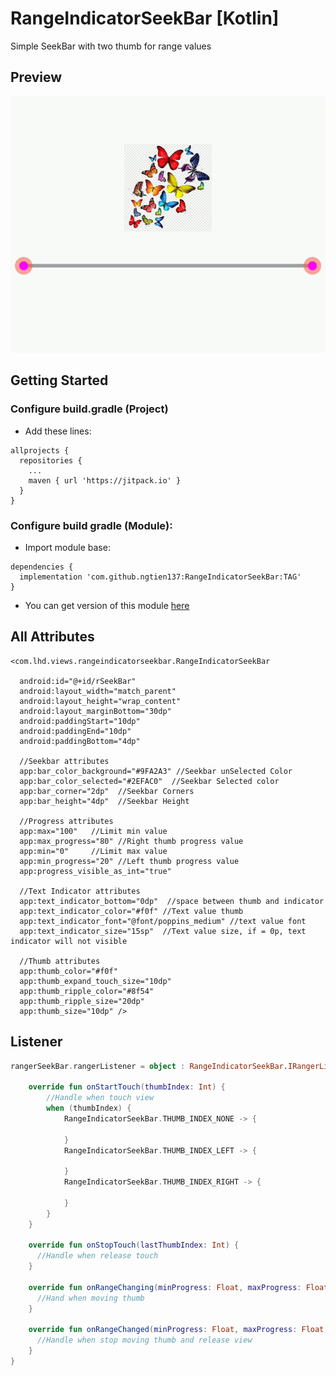 # RangeIndicatorSeekBar [Kotlin]
Simple SeekBar with two thumb for range values
## Preview 
![alt text](https://github.com/ngtien137/RangeIndicatorSeekBar/blob/master/git_resources/preview.gif) 
## Getting Started
### Configure build.gradle (Project)
* Add these lines:
```
allprojects {
  repositories {
    ...
    maven { url 'https://jitpack.io' }
  }
}
```
### Configure build gradle (Module):
* Import module base:
```
dependencies {
  implementation 'com.github.ngtien137:RangeIndicatorSeekBar:TAG'
}
```
* You can get version of this module [here](https://jitpack.io/#ngtien137/RangeIndicatorSeekBar)
## All Attributes 
``` 
<com.lhd.views.rangeindicatorseekbar.RangeIndicatorSeekBar

  android:id="@+id/rSeekBar"
  android:layout_width="match_parent"
  android:layout_height="wrap_content"
  android:layout_marginBottom="30dp"
  android:paddingStart="10dp"
  android:paddingEnd="10dp"
  android:paddingBottom="4dp"

  //Seekbar attributes
  app:bar_color_background="#9FA2A3" //Seekbar unSelected Color
  app:bar_color_selected="#2EFAC0"  //Seekbar Selected color
  app:bar_corner="2dp"  //Seekbar Corners
  app:bar_height="4dp"  //Seekbar Height

  //Progress attributes
  app:max="100"   //Limit min value
  app:max_progress="80" //Right thumb progress value
  app:min="0"     //Limit max value
  app:min_progress="20" //Left thumb progress value
  app:progress_visible_as_int="true"

  //Text Indicator attributes
  app:text_indicator_bottom="0dp"  //space between thumb and indicator
  app:text_indicator_color="#f0f" //Text value thumb
  app:text_indicator_font="@font/poppins_medium" //text value font
  app:text_indicator_size="15sp"  //Text value size, if = 0p, text indicator will not visible

  //Thumb attributes
  app:thumb_color="#f0f" 
  app:thumb_expand_touch_size="10dp"
  app:thumb_ripple_color="#8f54"
  app:thumb_ripple_size="20dp"
  app:thumb_size="10dp" />
``` 

## Listener
```kotlin
rangerSeekBar.rangerListener = object : RangeIndicatorSeekBar.IRangerListener{

    override fun onStartTouch(thumbIndex: Int) {
        //Handle when touch view
        when (thumbIndex) {
            RangeIndicatorSeekBar.THUMB_INDEX_NONE -> {

            }
            RangeIndicatorSeekBar.THUMB_INDEX_LEFT -> {

            }
            RangeIndicatorSeekBar.THUMB_INDEX_RIGHT -> {

            }
        }
    }

    override fun onStopTouch(lastThumbIndex: Int) {
      //Handle when release touch
    }

    override fun onRangeChanging(minProgress: Float, maxProgress: Float, thumbIndex: Int) {
      //Hand when moving thumb
    }

    override fun onRangeChanged(minProgress: Float, maxProgress: Float, thumbIndex: Int) {
      //Handle when stop moving thumb and release view
    }
}
```
